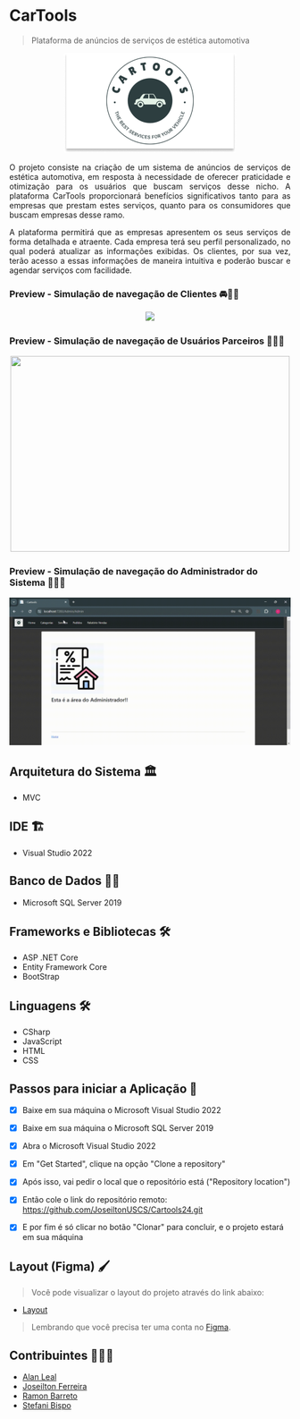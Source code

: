 # CarTools
>Plataforma de anúncios de serviços de estética automotiva

<p align="center">
  <img alt="logo_cartools" src="wwwroot/images/cartools.png">
</p>

<p align="justify">
O projeto consiste na criação de um sistema de anúncios de serviços de estética automotiva, em resposta à necessidade de oferecer praticidade e     otimização para os usuários que buscam serviços desse nicho. A plataforma CarTools proporcionará benefícios significativos tanto para as empresas que prestam estes serviços, quanto para os consumidores que buscam empresas desse ramo.
</p>

<p align="justify">
A plataforma permitirá que as empresas apresentem os seus serviços de forma detalhada e atraente. Cada empresa terá seu perfil personalizado, no qual poderá atualizar as informações exibidas. Os clientes, por sua vez, terão acesso a essas informações de maneira intuitiva e poderão buscar e agendar serviços com facilidade. 
</p>

### Preview - Simulação de navegação de Clientes 🚘🧍‍♂️
<p align="center">
  <img src="wwwroot/images/.github/Cliente_Navegacao.gif">
</p>

### Preview - Simulação de navegação de Usuários Parceiros 🏬👨‍🔧
<p align="center">
  <img height="350" width="500" src="wwwroot/images/.github/Parceiro__Navegacao.gif">
</p>

### Preview - Simulação de navegação do Administrador do Sistema 🏬👨‍🔧
<p align="center">
  <img src="wwwroot/images/.github/Admin_Navegacao.gif">
</p>

## Arquitetura do Sistema 🏛️
- MVC

  
## IDE 🏗️
- Visual Studio 2022


## Banco de Dados 🏦🎲
- Microsoft SQL Server 2019


## Frameworks e Bibliotecas 🛠

- ASP .NET Core
- Entity Framework Core
- BootStrap


## Linguagens 🛠

- CSharp
- JavaScript
- HTML
- CSS



## Passos para iniciar a Aplicação 🛫
- [x] Baixe em sua máquina o Microsoft Visual Studio 2022
- [x] Baixe em sua máquina o Microsoft SQL Server 2019
- [x] Abra o Microsoft Visual Studio 2022
- [x] Em "Get Started", clique na opção "Clone a repository"
- [x] Após isso, vai pedir o local que o repositório está ("Repository location")
- [x] Então cole o link do repositório remoto: https://github.com/JoseiltonUSCS/Cartools24.git 
- [x] E por fim é só clicar no botão "Clonar" para concluir, e o projeto estará em sua máquina


## Layout (Figma) 🖌️

>Você pode visualizar o layout do projeto através do link abaixo:

- [Layout](https://www.figma.com/design/U62wmxOMy3z8U2Tt03GbRC/CarTools-Web_fluxo?node-id=0-1&t=mUnPXOJI6CcpGpdg-0)

> Lembrando que você precisa ter uma conta no [Figma](http://figma.com/).



## Contribuintes 👨🏽‍🎓

- <a target="_blank" href="*">Alan Leal</a>
- <a target="_blank" href="https://github.com/JoseiltonUSCS">Joseilton Ferreira</a>
- <a target="_blank" href="https://www.linkedin.com/in/ramon-barreto-076191180/">Ramon Barreto</a>
- <a target="_blank" href="*">Stefani Bispo</a>
